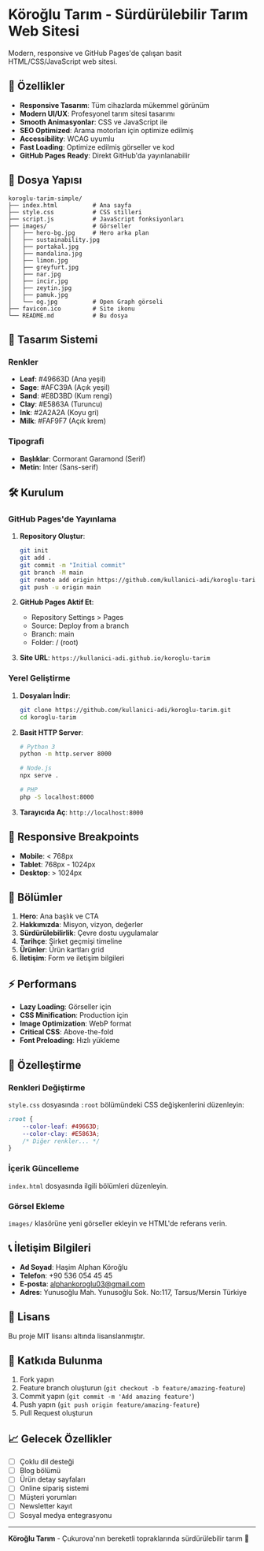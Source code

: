 # Köroğlu Tarım - Sürdürülebilir Tarım Web Sitesi

Modern, responsive ve GitHub Pages'de çalışan basit HTML/CSS/JavaScript web sitesi.

## 🚀 Özellikler

- **Responsive Tasarım**: Tüm cihazlarda mükemmel görünüm
- **Modern UI/UX**: Profesyonel tarım sitesi tasarımı
- **Smooth Animasyonlar**: CSS ve JavaScript ile
- **SEO Optimized**: Arama motorları için optimize edilmiş
- **Accessibility**: WCAG uyumlu
- **Fast Loading**: Optimize edilmiş görseller ve kod
- **GitHub Pages Ready**: Direkt GitHub'da yayınlanabilir

## 📁 Dosya Yapısı

```
koroglu-tarim-simple/
├── index.html          # Ana sayfa
├── style.css           # CSS stilleri
├── script.js           # JavaScript fonksiyonları
├── images/             # Görseller
│   ├── hero-bg.jpg     # Hero arka plan
│   ├── sustainability.jpg
│   ├── portakal.jpg
│   ├── mandalina.jpg
│   ├── limon.jpg
│   ├── greyfurt.jpg
│   ├── nar.jpg
│   ├── incir.jpg
│   ├── zeytin.jpg
│   ├── pamuk.jpg
│   └── og.jpg          # Open Graph görseli
├── favicon.ico         # Site ikonu
└── README.md           # Bu dosya
```

## 🎨 Tasarım Sistemi

### Renkler
- **Leaf**: #49663D (Ana yeşil)
- **Sage**: #AFC39A (Açık yeşil)
- **Sand**: #E8D3BD (Kum rengi)
- **Clay**: #E5863A (Turuncu)
- **Ink**: #2A2A2A (Koyu gri)
- **Milk**: #FAF9F7 (Açık krem)

### Tipografi
- **Başlıklar**: Cormorant Garamond (Serif)
- **Metin**: Inter (Sans-serif)

## 🛠️ Kurulum

### GitHub Pages'de Yayınlama

1. **Repository Oluştur**:
   ```bash
   git init
   git add .
   git commit -m "Initial commit"
   git branch -M main
   git remote add origin https://github.com/kullanici-adi/koroglu-tarim.git
   git push -u origin main
   ```

2. **GitHub Pages Aktif Et**:
   - Repository Settings > Pages
   - Source: Deploy from a branch
   - Branch: main
   - Folder: / (root)

3. **Site URL**: `https://kullanici-adi.github.io/koroglu-tarim`

### Yerel Geliştirme

1. **Dosyaları İndir**:
   ```bash
   git clone https://github.com/kullanici-adi/koroglu-tarim.git
   cd koroglu-tarim
   ```

2. **Basit HTTP Server**:
   ```bash
   # Python 3
   python -m http.server 8000
   
   # Node.js
   npx serve .
   
   # PHP
   php -S localhost:8000
   ```

3. **Tarayıcıda Aç**: `http://localhost:8000`

## 📱 Responsive Breakpoints

- **Mobile**: < 768px
- **Tablet**: 768px - 1024px
- **Desktop**: > 1024px

## 🎯 Bölümler

1. **Hero**: Ana başlık ve CTA
2. **Hakkımızda**: Misyon, vizyon, değerler
3. **Sürdürülebilirlik**: Çevre dostu uygulamalar
4. **Tarihçe**: Şirket geçmişi timeline
5. **Ürünler**: Ürün kartları grid
6. **İletişim**: Form ve iletişim bilgileri

## ⚡ Performans

- **Lazy Loading**: Görseller için
- **CSS Minification**: Production için
- **Image Optimization**: WebP format
- **Critical CSS**: Above-the-fold
- **Font Preloading**: Hızlı yükleme

## 🔧 Özelleştirme

### Renkleri Değiştirme
`style.css` dosyasında `:root` bölümündeki CSS değişkenlerini düzenleyin:

```css
:root {
    --color-leaf: #49663D;
    --color-clay: #E5863A;
    /* Diğer renkler... */
}
```

### İçerik Güncelleme
`index.html` dosyasında ilgili bölümleri düzenleyin.

### Görsel Ekleme
`images/` klasörüne yeni görseller ekleyin ve HTML'de referans verin.

## 📞 İletişim Bilgileri

- **Ad Soyad**: Haşim Alphan Köroğlu
- **Telefon**: +90 536 054 45 45
- **E-posta**: alphankoroglu03@gmail.com
- **Adres**: Yunusoğlu Mah. Yunusoğlu Sok. No:117, Tarsus/Mersin Türkiye

## 📄 Lisans

Bu proje MIT lisansı altında lisanslanmıştır.

## 🤝 Katkıda Bulunma

1. Fork yapın
2. Feature branch oluşturun (`git checkout -b feature/amazing-feature`)
3. Commit yapın (`git commit -m 'Add amazing feature'`)
4. Push yapın (`git push origin feature/amazing-feature`)
5. Pull Request oluşturun

## 📈 Gelecek Özellikler

- [ ] Çoklu dil desteği
- [ ] Blog bölümü
- [ ] Ürün detay sayfaları
- [ ] Online sipariş sistemi
- [ ] Müşteri yorumları
- [ ] Newsletter kayıt
- [ ] Sosyal medya entegrasyonu

---

**Köroğlu Tarım** - Çukurova'nın bereketli topraklarında sürdürülebilir tarım 🌱
